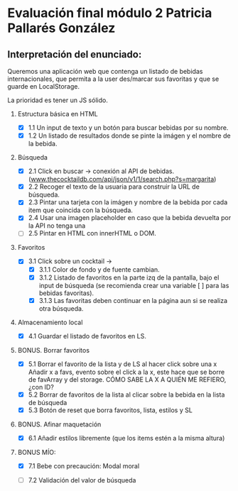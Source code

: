 # Evaluación final módulo 2 Patricia Pallarés González

<!--
Notas presentación enunciado:
ASWK opcional

Buscador por nombre de bebidas del mundo.
-Cuando carga la página no hay nada.
-Pinta un listado de resultados
Se pueden añadir o no a fav

Api proporcionada por los profes. Enlace a la documentación.

Algunos cócteles no tienen imagen.
-opción 1. generador de imagen drink
-opción 2. diseñar una imagen default

Podemos usar innerHTML o DOM avanzado

PINTAR la lista de cócteles favoritos y lista general

Añadir estilos para diferenciar que ya está contenido en favoritos

Almacenamiento local

Reset borrar favoritos, lista, y SL
BONUS borrar de favoritos y quitar estilo diferenciador
BONUS2 añadir estilos D:

Normas:

max 11/04 a las 14
github pages

-->

## Interpretación del enunciado:

Queremos una aplicación web que contenga un listado de bebidas internacionales, que permita a la user des/marcar sus favoritas y que se guarde en LocalStorage.

La prioridad es tener un JS sólido.


1. Estructura básica en HTML

   - [x] 1.1 Un input de texto y un botón para buscar bebidas por su nombre.
   - [x] 1.2 Un listado de resultados donde se pinte la imágen y el nombre de la bebida.

2. Búsqueda

   - [x] 2.1 Click en buscar -> conexión al API de bebidas.
         (www.thecocktaildb.com/api/json/v1/1/search.php?s=margarita)
   - [x] 2.2 Recoger el texto de la usuaria para construir la URL de búsqueda.
   - [x] 2.3 Pintar una tarjeta con la imágen y nombre de la bebida por cada item que coincida con la búsqueda.
   - [x] 2.4 Usar una imagen placeholder en caso que la bebida devuelta por la API no tenga una
   - [ ] 2.5 Pintar en HTML con innerHTML o DOM.

3. Favoritos

   - [x] 3.1 Click sobre un cocktail ->
     - [x] 3.1.1 Color de fondo y de fuente cambian.
     - [x] 3.1.2 Listado de favoritos en la parte izq de la pantalla, bajo el input de búsqueda (se recomienda crear una variable [ ] para las bebidas favoritas).
     - [x] 3.1.3 Las favoritas deben continuar en la página aun si se realiza otra búsqueda.

4. Almacenamiento local

   - [x] 4.1 Guardar el listado de favoritos en LS.

5. BONUS. Borrar favoritos

   - [x] 5.1 Borrar el favorito de la lista y de LS al hacer click sobre una x
         Añadir x a favs, evento sobre el click a la x, este hace que se borre de favArray y del storage. CÓMO SABE LA X A QUIÉN ME REFIERO, ¿con ID?
   - [x] 5.2 Borrar de favoritos de la lista al clicar sobre la bebida en la lista de búsqueda
   - [x] 5.3 Botón de reset que borra favoritos, lista, estilos y SL

6. BONUS. Afinar maquetación

   - [x] 6.1 Añadir estilos libremente (que los items estén a la misma altura)

7. BONUS MÍO:
   - [x] 7.1 Bebe con precaución: Modal moral
   - [ ] 7.2 Validación del valor de búsqueda


